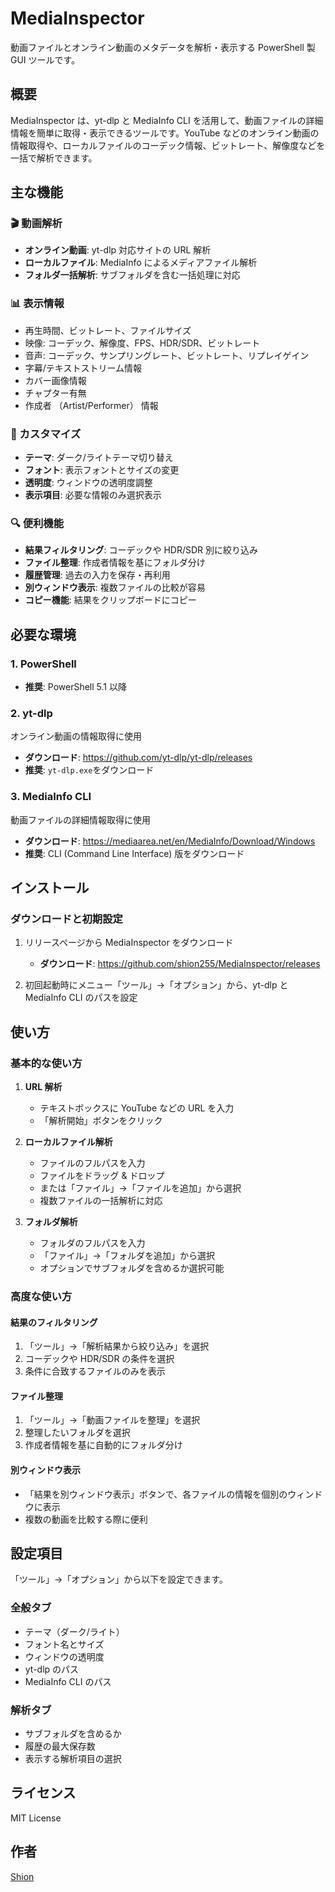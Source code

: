 # MediaInspector

動画ファイルとオンライン動画のメタデータを解析・表示する PowerShell 製 GUI ツールです。

## 概要

MediaInspector は、yt-dlp と MediaInfo CLI を活用して、動画ファイルの詳細情報を簡単に取得・表示できるツールです。YouTube などのオンライン動画の情報取得や、ローカルファイルのコーデック情報、ビットレート、解像度などを一括で解析できます。

## 主な機能

### 🎬 動画解析
- **オンライン動画**: yt-dlp 対応サイトの URL 解析
- **ローカルファイル**: MediaInfo によるメディアファイル解析
- **フォルダ一括解析**: サブフォルダを含む一括処理に対応

### 📊 表示情報
- 再生時間、ビットレート、ファイルサイズ
- 映像: コーデック、解像度、FPS、HDR/SDR、ビットレート
- 音声: コーデック、サンプリングレート、ビットレート、リプレイゲイン
- 字幕/テキストストリーム情報
- カバー画像情報
- チャプター有無
- 作成者 （Artist/Performer） 情報

### 🎨 カスタマイズ
- **テーマ**: ダーク/ライトテーマ切り替え
- **フォント**: 表示フォントとサイズの変更
- **透明度**: ウィンドウの透明度調整
- **表示項目**: 必要な情報のみ選択表示

### 🔍 便利機能
- **結果フィルタリング**: コーデックや HDR/SDR 別に絞り込み
- **ファイル整理**: 作成者情報を基にフォルダ分け
- **履歴管理**: 過去の入力を保存・再利用
- **別ウィンドウ表示**: 複数ファイルの比較が容易
- **コピー機能**: 結果をクリップボードにコピー

## 必要な環境

### 1. PowerShell
- **推奨**: PowerShell 5.1 以降

### 2. yt-dlp
オンライン動画の情報取得に使用

- **ダウンロード**: https://github.com/yt-dlp/yt-dlp/releases
- **推奨**: `yt-dlp.exe`をダウンロード

### 3. MediaInfo CLI
動画ファイルの詳細情報取得に使用

- **ダウンロード**: https://mediaarea.net/en/MediaInfo/Download/Windows
- **推奨**: CLI (Command Line Interface) 版をダウンロード

## インストール

### ダウンロードと初期設定

1. リリースページから MediaInspector をダウンロード
   - **ダウンロード**: https://github.com/shion255/MediaInspector/releases

2. 初回起動時にメニュー「ツール」→「オプション」から、yt-dlp と MediaInfo CLI のパスを設定

## 使い方

### 基本的な使い方

1. **URL 解析**
   - テキストボックスに YouTube などの URL を入力
   - 「解析開始」ボタンをクリック

2. **ローカルファイル解析**
   - ファイルのフルパスを入力
   - ファイルをドラッグ & ドロップ
   - または「ファイル」→「ファイルを追加」から選択
   - 複数ファイルの一括解析に対応

4. **フォルダ解析**
   - フォルダのフルパスを入力
   - 「ファイル」→「フォルダを追加」から選択
   - オプションでサブフォルダを含めるか選択可能

### 高度な使い方

#### 結果のフィルタリング
1. 「ツール」→「解析結果から絞り込み」を選択
2. コーデックや HDR/SDR の条件を選択
3. 条件に合致するファイルのみを表示

#### ファイル整理
1. 「ツール」→「動画ファイルを整理」を選択
2. 整理したいフォルダを選択
3. 作成者情報を基に自動的にフォルダ分け

#### 別ウィンドウ表示
- 「結果を別ウィンドウ表示」ボタンで、各ファイルの情報を個別のウィンドウに表示
- 複数の動画を比較する際に便利

## 設定項目

「ツール」→「オプション」から以下を設定できます。

### 全般タブ
- テーマ（ダーク/ライト）
- フォント名とサイズ
- ウィンドウの透明度
- yt-dlp のパス
- MediaInfo CLI のパス

### 解析タブ
- サブフォルダを含めるか
- 履歴の最大保存数
- 表示する解析項目の選択

## ライセンス

MIT License

## 作者

[Shion](https://github.com/shion255)